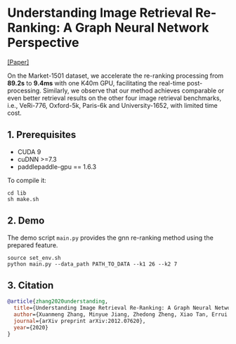 # Understanding Image Retrieval Re-Ranking: A Graph Neural Network Perspective

[[Paper]](https://arxiv.org/abs/2012.07620v2)

On the Market-1501 dataset, we accelerate the re-ranking processing from **89.2s** to **9.4ms** with one K40m GPU, facilitating the real-time post-processing. 
Similarly, we observe that our method achieves comparable or even better retrieval results on the other four image retrieval benchmarks, 
i.e., VeRi-776, Oxford-5k, Paris-6k and University-1652, with limited time cost.

## 1. Prerequisites
* CUDA 9
* cuDNN >=7.3
* paddlepaddle-gpu == 1.6.3

To compile it:
```shell
cd lib
sh make.sh
```

## 2. Demo

The demo script  `main.py` provides the gnn re-ranking  method using the prepared feature. 

```shell
source set_env.sh
python main.py --data_path PATH_TO_DATA --k1 26 --k2 7
```

## 3. Citation
```bibtex
@article{zhang2020understanding,
  title={Understanding Image Retrieval Re-Ranking: A Graph Neural Network Perspective},
  author={Xuanmeng Zhang, Minyue Jiang, Zhedong Zheng, Xiao Tan, Errui Ding, Yi Yang},
  journal={arXiv preprint arXiv:2012.07620},
  year={2020}
}
```
